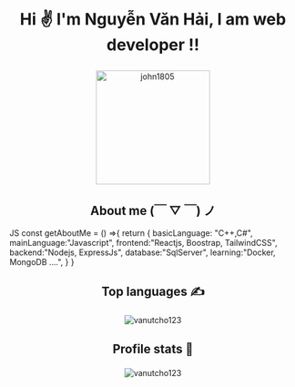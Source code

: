 
# <h1 align="center">Hi &#9996; I'm Nguyễn Văn Hải, I am web developer !!</p>

<p align="center">
	<a href="https://github.com/vanutcho123">
	<img src="https://avatars.githubusercontent.com/vanutcho123" width = "200" alt="john1805">
	</a>
</p>

<h2 align="center">About me (￣ ▽ ￣) ノ</h2>

JS
  const getAboutMe = () =>{
      return {
        basicLanguage: "C++,C#",
        mainLanguage:"Javascript",
        frontend:"Reactjs, Boostrap, TailwindCSS",
        backend:"Nodejs, ExpressJs",
        database:"SqlServer",
        learning:"Docker, MongoDB ....",
      }
  }



## <p align="center">Top languages &#9997;</p>

<p align="center"><img src="https://github-readme-stats.vercel.app/api/top-langs?username=vanutcho123&show_icons=true&locale=en&theme=dark&layout=compact" alt="vanutcho123" /></p>

## <p align="center">Profile stats :musical_keyboard:</p>

<p align="center"><img src="https://github-readme-stats.vercel.app/api?username=vanutcho123&show_icons=true&locale=en&theme=dark" alt="vanutcho123" /></p>

